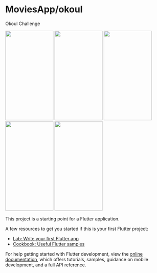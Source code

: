 # MoviesApp/okoul

Okoul Challenge 

<img src="https://user-images.githubusercontent.com/97078603/209153545-4c848dbd-6218-437c-8673-8bd2f5b8f928.jpeg" width="150" height="280">

<img src="https://user-images.githubusercontent.com/97078603/209153559-61508bd9-604a-49ec-b68f-942266a5a369.jpeg" width="150" height="280">

<img src="https://user-images.githubusercontent.com/97078603/209153576-fca83ed6-f6d6-41f1-aa58-77dbca292c59.jpeg" width="150" height="280">

<img src="https://user-images.githubusercontent.com/97078603/209153656-d344d0e5-3ad1-4ac9-b520-6ce17d12666a.jpeg" width="150" height="280">

<img src="https://user-images.githubusercontent.com/97078603/209153668-4eaad4ed-8daa-4a93-b62a-d65cb8f33891.jpeg" width="150" height="280">

This project is a starting point for a Flutter application.

A few resources to get you started if this is your first Flutter project:

- [Lab: Write your first Flutter app](https://docs.flutter.dev/get-started/codelab)
- [Cookbook: Useful Flutter samples](https://docs.flutter.dev/cookbook)

For help getting started with Flutter development, view the
[online documentation](https://docs.flutter.dev/), which offers tutorials,
samples, guidance on mobile development, and a full API reference.
